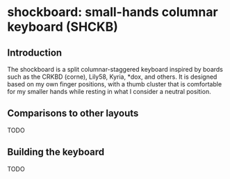 # shockboard: small-hands columnar keyboard (SHCKB)

## Introduction

The shockboard is a split columnar-staggered keyboard inspired by boards such as the CRKBD (corne), Lily58, Kyria, *dox, and others. It is designed based on my own finger positions, with a thumb cluster that is comfortable for my smaller hands while resting in what I consider a neutral position.

## Comparisons to other layouts

TODO

## Building the keyboard

TODO